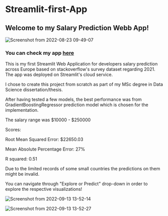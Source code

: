 # Streamlit-first-App

## Welcome to my Salary Prediction Webb App! 


![Screenshot from 2022-08-23 09-49-07](https://user-images.githubusercontent.com/93320620/189075771-919fecac-ae3a-4a4e-8068-783c520be50b.png)




### You can check my app [here](https://isaakkarag-streamlit-first-app-app-4-d3rel3.streamlitapp.com/)

This is my first Streamlit Web Application for developers salary prediction across Europe based on stackoverflow's survey dataset regarding 2021. The app was deployed on Streamlit's cloud service.

I chose to create this project from scratch as part of my MSc degree in Data Science dissertation/thesis. 


After having tested a few models, the best performance was from GradientBoostingRegressor prediction model which is chosen for the implementation. 

The salary range was $10000 - $250000

Scores: 

Root Mean Squared Error: $22650.03

Mean Absolute Percentage Error: 27%

R squared: 0.51

Due to the limited records of some small countries the predictions on them might be invalid.  

You can navigate through "Explore or Predict" drop-down in order to explore the respective visualizations! 

![Screenshot from 2022-09-13 13-52-14](https://user-images.githubusercontent.com/93320620/189883333-c3d46bc0-d680-4741-8f2a-547117147846.png)

![Screenshot from 2022-09-13 13-52-27](https://user-images.githubusercontent.com/93320620/189883361-c4c25737-b7ec-487b-9699-6aeb9d2ccdc0.png)




